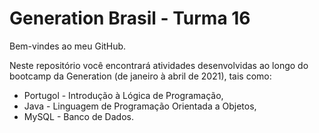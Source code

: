 # Generation Brasil - Turma 16

Bem-vindes ao meu GitHub. 

Neste repositório você encontrará atividades desenvolvidas ao longo do bootcamp da Generation (de janeiro à abril de 2021), tais como:

- Portugol - Introdução à Lógica de Programação,
- Java - Linguagem  de Programação Orientada a Objetos,
- MySQL - Banco de Dados.